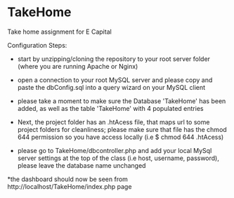 # TakeHome
Take home assignment for E Capital 

Configuration Steps: 

* start by unzipping/cloning the repository to your root server folder (where you are running Apache or Nginx)

* open a connection to your root MySQL server and please copy and paste the dbConfig.sql into a query wizard on your MySQL client

* please take a moment to make sure the Database 'TakeHome' has been added, as well as the table 'TakeHome' with 4 populated entries

* Next, the project folder has an .htAcess file, that maps url to some project folders for cleanliness; please make sure that file has the chmod 644 permission so you have access locally (i.e $ chmod 644 .htAcess)

* please go to TakeHome/dbcontroller.php and add your local MySql server settings at the top of the class (i.e host, username, password), please leave the database name unchanged

*the dashboard should now be seen from http://localhost/TakeHome/index.php page


